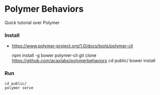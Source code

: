 # Polymer Behaviors
Quick tutorial over Polymer

### Install 
- https://www.polymer-project.org/1.0/docs/tools/polymer-cli

    npm install -g bower polymer-cli
    git clone https://github.com/acaxlabs/polymerbehaviors
    cd public/
    bower install

### Run
```
cd public/
polymer serve
```
